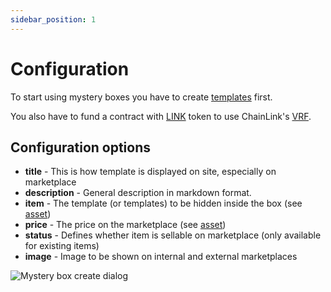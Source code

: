 ```yaml
---
sidebar_position: 1
---
```


# Configuration

To start using mystery boxes you have to create [templates](/admin/hierarchy/ERC721/template/) first.

You also have to fund a contract with [LINK](/admin/integrations/chain-link/) token to use
ChainLink's [VRF](https://docs.chain.link/vrf/v2/introduction).

## Configuration options

- **title** - This is how template is displayed on site, especially on marketplace
- **description** - General description in markdown format.
- **item** - The template (or templates) to be hidden inside the box (see [asset](/admin/miscellaneous/asset/))
- **price** - The price on the marketplace (see [asset](/admin/miscellaneous/asset/))
- **status** - Defines whether item is sellable on marketplace (only available for existing items)
- **image** - Image to be shown on internal and external marketplaces

![Mystery box create dialog](/img/admin/mechanics-simple/mystery/mystery_box_create_dialog.png)

